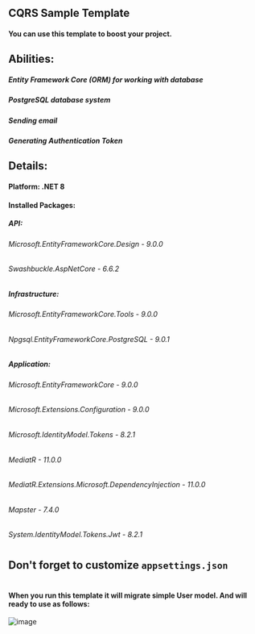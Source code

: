 ## CQRS Sample Template
#### **You can use this template to boost your project.**
## Abilities:
##### Entity Framework Core (ORM) for working with database
##### PostgreSQL database system
##### Sending email
##### Generating Authentication Token
## Details:
#### Platform: .NET 8
####
#### Installed Packages:
##### API:
###### Microsoft.EntityFrameworkCore.Design - 9.0.0
###### Swashbuckle.AspNetCore - 6.6.2
####
##### Infrastructure:
###### Microsoft.EntityFrameworkCore.Tools - 9.0.0
###### Npgsql.EntityFrameworkCore.PostgreSQL - 9.0.1
####
##### Application:
###### Microsoft.EntityFrameworkCore - 9.0.0
###### Microsoft.Extensions.Configuration - 9.0.0
###### Microsoft.IdentityModel.Tokens - 8.2.1
###### MediatR - 11.0.0
###### MediatR.Extensions.Microsoft.DependencyInjection - 11.0.0
###### Mapster - 7.4.0
###### System.IdentityModel.Tokens.Jwt - 8.2.1
#
##  Don't forget to customize `appsettings.json`
#
#### When you run this template it will migrate simple User model. And will ready to use as follows:
![image](https://github.com/user-attachments/assets/fbfb2007-dd9a-4b2a-89fd-2c8cc1623258)
